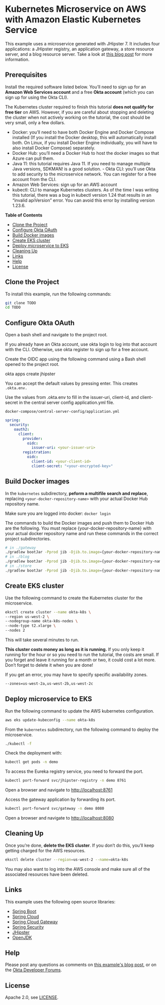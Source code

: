 # Kubernetes Microservice on AWS with Amazon Elastic Kubernetes Service

This example uses a microservice generated with JHipster 7. It includes four applications: a JHipster registry, an application gateway, a store resource server, and a blog resource server. Take a look at [this blog post](TODO) for more information.

## Prerequisites

Install the required software listed below. You’ll need to sign up for an **Amazon Web Services account** and a free **Okta account** (which you can sign up for using the Okta CLI). 

The Kubernetes cluster required to finish this tutorial **does not qualify for free tier** on AWS. However, if you are careful about stopping and deleting the cluster when not actively working on the tutorial, the cost should be very small, only a few dollars.

- Docker: you’ll need to have both Docker Engine and Docker Compose installed (If you install the Docker desktop, this will automatically install both. On Linux, if you install Docker Engine individually, you will have to also install Docker Compose) separately.
- Docker Hub: you’ll need a Docker Hub to host the docker images so that Azure can pull them.
- Java 11: this tutorial requires Java 11. If you need to manage multiple Java versions, SDKMAN! is a good solution. - Okta CLI: you’ll use Okta to add security to the microservice network. You can register for a free account from the CLI.
- Amazon Web Services: sign up for an AWS account
- kubectl: CLI to manage Kubernetes clusters. As of the time I was writing this tutorial, there was a bug in kubectl version 1.24 that results in an “invalid apiVersion” error. You can avoid this error by installing version 1.23.6.

**Table of Contents**

* [Clone the Project](#clone-the-project)
* [Configure Okta OAuth](#configure-okta-oauth)
* [Build Docker images](#build-docker-images)
* [Create EKS cluster](#create-eks-cluster)
* [Deploy microservice to EKS](#deploy-microservice-to-eks)
* [Cleaning Up](#cleaning-up)
* [Links](#links)
* [Help](#help)
* [License](#license)


## Clone the Project

To install this example, run the following commands:

```bash
git clone TODO
cd TODO
```


## Configure Okta OAuth

Open a bash shell and navigate to the project root.

If you already have an Okta account, use okta login to log into that account with the CLI. Otherwise, use okta register to sign up for a free account.

Create the OIDC app using the following command using a Bash shell opened to the project root.

okta apps create jhipster

You can accept the default values by pressing enter. This creates `.okta.env.`

Use the values from .okta.env to fill in the issuer-uri, client-id, and client-secret in the central server config application.yml file.

`docker-compose/central-server-config/application.yml`
```yaml
spring:
  security:
    oauth2:
      client:
        provider:
          oidc:
            issuer-uri: <your-issuer-uri>
        registration:
          oidc:
            client-id: <your-client-id>
            client-secret: "<your-encrypted-key>"
 ```
 
 ## Build Docker images
 
In the `kubernetes` subdirectory, **peform a multifile search and replace**, replacing `<your-docker-repository-name>` with your actual Docker Hub repository name.
 
 Make sure you are logged into docker: `docker login`
 
 The commands to build the Docker images and push them to Docker Hub are the following. You must replace {your-docker-repository-name} with your actual docker repository name and run these commands in the correct project subdirectories.

```bash
# in ./gateway
./gradlew bootJar -Pprod jib -Djib.to.image={your-docker-repository-name}/gateway
# in ./blog
./gradlew bootJar -Pprod jib -Djib.to.image={your-docker-repository-name}/blog
# in ./store
./gradlew bootJar -Pprod jib -Djib.to.image={your-docker-repository-name}/store
```

## Create EKS cluster


Use the following command to create the Kubernetes cluster for the microservice.

```bash
eksctl create cluster --name okta-k8s \
--region us-west-2 \
--nodegroup-name okta-k8s-nodes \
--node-type t2.xlarge \
--nodes 2
```

This will take several minutes to run.

**This cluster costs money as long as it is running.** If you only keep it running for the hour or so you need to run the tutorial, the costs are small. If you forget and leave it running for a month or two, it could cost a lot more. Don’t forget to delete it when you are done!

If you get an error, you may have to specify specific availability zones.
```bash
--zones=us-west-2a,us-west-2b,us-west-2c
```

 ## Deploy microservice to EKS
 
Run the following command to update the AWS kubernetes configuration.

```bash
aws eks update-kubeconfig --name okta-k8s
```

From the `kubernetes` subdirectory, run the following command to deploy the microservice.

```bash
./kubectl -f
```

Check the deployment with:
```bash
kubectl get pods -n demo
```
To access the Eureka registry service, you need to forward the port.

```bash
kubectl port-forward svc/jhipster-registry -n demo 8761
```

Open a browser and navigate to [http://localhost:8761](http://localhost:8761)

Access the gateway application by forwarding its port.
```bash
kubectl port-forward svc/gateway -n demo 8080
```
Open a browser and navigate to [http://localhost:8080](http://localhost:8080)

## Cleaning Up

Once you’re done, **delete the EKS cluster**. If you don’t do this, you’ll keep getting charged for the AWS resources.

 ```bash
 eksctl delete cluster --region=us-west-2 --name=okta-k8s
 ```
 You may also want to log into the AWS console and make sure all of the associated resources have been deleted.
 
 
## Links

This example uses the following open source libraries:

* [Spring Boot](https://spring.io/projects/spring-boot)
* [Spring Cloud](https://spring.io/projects/spring-cloud)
* [Spring Cloud Gateway](https://spring.io/projects/spring-cloud-gateway)
* [Spring Security](https://spring.io/projects/spring-security)
* [JHipster](https://www.jhipster.tech)
* [OpenJDK](https://openjdk.java.net/)


## Help

Please post any questions as comments on [this example's blog post][blog], or on the [Okta Developer Forums](https://devforum.okta.com/).

## License

Apache 2.0, see [LICENSE](LICENSE).

[blog]: TODO
 

